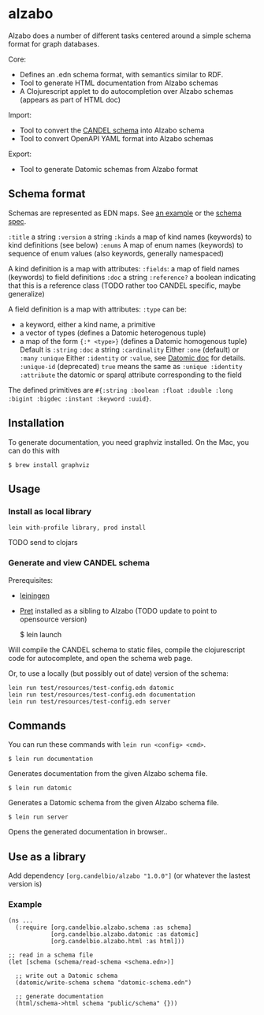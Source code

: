 # alzabo

Alzabo does a number of different tasks centered around a simple schema format for graph databases.

Core:
- Defines an .edn schema format, with semantics similar to RDF.
- Tool to generate HTML documentation from Alzabo schemas
- A Clojurescript applet to do autocompletion over Alzabo schemas (appears as part of HTML doc)

Import:
- Tool to convert the [CANDEL schema](https://github.com/candelbio/pret/tree/master/resources/schema) into Alzabo schema
- Tool to convert OpenAPI YAML format into Alzabo schemas

Export:
- Tool to generate Datomic schemas from Alzabo format


## Schema format

Schemas are represented as EDN maps. See [an example](test/resources/schema/rawsugar.edn) or the [schema spec](src/cljc/org/parkerici/alzabo/schema.cljc).

`:title` a string
`:version` a string
`:kinds` a map of kind names (keywords) to kind definitions (see below)
`:enums` A map of enum names (keywords) to sequence of enum values (also keywords, generally namespaced)

A kind definition is a map with attributes:
`:fields`: a map of field names (keywords) to field definitions
`:doc` a string
`:reference?` a boolean indicating that this is a reference class (TODO rather too CANDEL specific, maybe generalize)

A field definition is a map with attributes:
`:type` can be:
 - a keyword, either a kind name, a primitive
 - a vector of types (defines a Datomic heterogenous tuple)
 - a map of the form `{:* <type>}` (defines a Datomic homogenous tuple)
   Default is `:string`
`:doc` a string
`:cardinality` Either `:one` (default) or `:many`
`:unique` Either `:identity` or `:value`, see [Datomic doc](https://docs.datomic.com/on-prem/schema.html#operational-schema-attributes) for details.
`:unique-id` (deprecated) `true` means the same as `:unique :identity`
 `:attribute` the datomic or sparql attribute corresponding to the field 

The defined primitives are `#{:string :boolean :float :double :long :bigint :bigdec :instant :keyword :uuid}`. 

## Installation

To generate documentation, you need graphviz installed. On the Mac, you can do this with

    $ brew install graphviz


## Usage

### Install as local library

    lein with-profile library, prod install

TODO send to clojars


### Generate and view CANDEL schema

Prerequisites:
- [leiningen](https://leiningen.org/)
- [Pret](https://github.com/CANDELbio/pret) installed as a sibling to Alzabo (TODO update to point to opensource version)

    $ lein launch

Will compile the CANDEL schema to static files, compile the clojurescript code for autocomplete, and open the schema web page. 

Or, to use a locally (but possibly out of date) version of the schema:

    lein run test/resources/test-config.edn datomic
    lein run test/resources/test-config.edn documentation
    lein run test/resources/test-config.edn server 

## Commands

You can run these commands with `lein run <config> <cmd>`. 

	$ lein run documentation 
	
Generates documentation from the given Alzabo schema file. 

	$ lein run datomic 
	
Generates a Datomic schema from the given Alzabo schema file. 

	$ lein run server

Opens the generated documentation in browser..

## Use as a library

Add dependency `[org.candelbio/alzabo "1.0.0"]` (or whatever the lastest version is)

### Example

    (ns ...
	  (:require [org.candelbio.alzabo.schema :as schema]
                [org.candelbio.alzabo.datomic :as datomic]
				[org.candelbio.alzabo.html :as html]))

	;; read in a schema file
	(let [schema (schema/read-schema <schema.edn>)]

	  ;; write out a Datomic schema
      (datomic/write-schema schema "datomic-schema.edn")
	
      ;; generate documentation 
      (html/schema->html schema "public/schema" {}))


